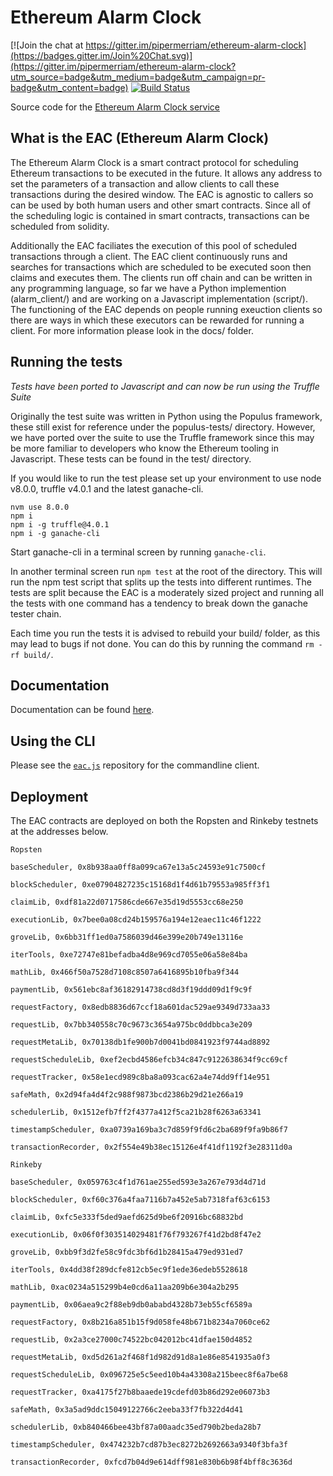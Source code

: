 # Ethereum Alarm Clock

[![Join the chat at https://gitter.im/pipermerriam/ethereum-alarm-clock](https://badges.gitter.im/Join%20Chat.svg)](https://gitter.im/pipermerriam/ethereum-alarm-clock?utm_source=badge&utm_medium=badge&utm_campaign=pr-badge&utm_content=badge)
[![Build Status](https://travis-ci.org/chronologic/ethereum-alarm-clock.svg?branch=master)](https://travis-ci.org/chronologic/ethereum-alarm-clock)

Source code for the [Ethereum Alarm Clock service](http://www.ethereum-alarm-clock.com/)

## What is the EAC (Ethereum Alarm Clock)

The Ethereum Alarm Clock is a smart contract protocol for scheduling Ethereum transactions to be executed in the future. It allows any address to set the parameters of a transaction and allow clients to call these transactions during the desired window. The EAC is agnostic to callers so can be used by both human users and other smart contracts. Since all of the scheduling logic is contained in smart contracts, transactions can be scheduled from solidity.

Additionally the EAC faciliates the execution of this pool of scheduled transactions through a client. The EAC client continuously runs and searches for transactions which are scheduled to be executed soon then claims and executes them. The clients run off chain and can be written in any programming language, so far we have a Python implemention (alarm_client/) and are working on a Javascript implementation (script/). The functioning of the EAC depends on people running exeuction clients so there are ways in which these executors can be rewarded for running a client. For more information please look in the docs/ folder.

## Running the tests

_Tests have been ported to Javascript and can now be run using the Truffle Suite_

Originally the test suite was written in Python using the Populus framework, these still exist for reference under the populus-tests/ directory. However, we have ported over the suite to use the Truffle framework since this may be more familiar to developers who know the Ethereum tooling in Javascript. These tests can be found in the test/ directory.

If you would like to run the test please set up your environment to use node v8.0.0, truffle v4.0.1 and the latest ganache-cli.

```
nvm use 8.0.0
npm i
npm i -g truffle@4.0.1 
npm i -g ganache-cli
```

Start ganache-cli in a terminal screen by running `ganache-cli`.

In another terminal screen run `npm test` at the root of the directory. This will run the npm test script that splits up the tests into different runtimes. The tests are split because the EAC is a moderately sized project and running all the tests with one command has a tendency to break down the ganache tester chain.

Each time you run the tests it is advised to rebuild your build/ folder, as this may lead to bugs if not done. You can do this by running the command `rm -rf build/`.

## Documentation

Documentation can be found [here](https://eac-docs.surge.sh/).

## Using the CLI

Please see the [`eac.js`](https://github.com/ethereum-alarm-clock/eac.js) repository for the commandline client.

## Deployment

The EAC contracts are deployed on both the Ropsten and Rinkeby testnets at the addresses below.

```
Ropsten

baseScheduler, 0x8b938aa0ff8a099ca67e13a5c24593e91c7500cf

blockScheduler, 0xe07904827235c15168d1f4d61b79553a985ff3f1

claimLib, 0xdf81a22d0717586cde667e35d19d5553cc68e250

executionLib, 0x7bee0a08cd24b159576a194e12eaec11c46f1222

groveLib, 0x6bb31ff1ed0a7586039d46e399e20b749e13116e

iterTools, 0xe72747e81befadba4d8e969cd7055e06a58e84ba

mathLib, 0x466f50a7528d7108c8507a6416895b10fba9f344

paymentLib, 0x561ebc8af36182914738cd8d3f19ddd09d1f9c9f

requestFactory, 0x8edb8836d67ccf18a601dac529ae9349d733aa33

requestLib, 0x7bb340558c70c9673c3654a975bc0ddbbca3e209

requestMetaLib, 0x70138db1fe900b7d0041bd0841923f9744ad8892

requestScheduleLib, 0xef2ecbd4586efcb34c847c9122638634f9cc69cf

requestTracker, 0x58e1ecd989c8ba8a093cac62a4e74dd9ff14e951

safeMath, 0x2d94fa4d4f2c988f9873bcd2386b29d21e266a19

schedulerLib, 0x1512efb7ff2f4377a412f5ca21b28f6263a63341

timestampScheduler, 0xa0739a169ba3c7d859f9fd6c2ba689f9fa9b86f7

transactionRecorder, 0x2f554e49b38ec15126e4f41df1192f3e28311d0a
```

```
Rinkeby

baseScheduler, 0x059763c4f1d761ae255ed593e3a267e793d4d71d

blockScheduler, 0xf60c376a4faa7116b7a452e5ab7318faf63c6153

claimLib, 0xfc5e333f5ded9aefd625d9be6f20916bc68832bd

executionLib, 0x06f0f303514029481f76f793267f41d2bd8f47e2

groveLib, 0xbb9f3d2fe58c9fdc3bf6d1b28415a479ed931ed7

iterTools, 0x4dd38f289dcfe812cb5ec9f1ede36edeb5528618

mathLib, 0xac0234a515299b4e0cd6a11aa209b6e304a2b295

paymentLib, 0x06aea9c2f88eb9db0ababd4328b73eb55cf6589a

requestFactory, 0x8b216a851b15f9d058fe48b671b8234a7060ce62

requestLib, 0x2a3ce27000c74522bc042012bc41dfae150d4852

requestMetaLib, 0xd5d261a2f468f1d982d91d8a1e86e8541935a0f3

requestScheduleLib, 0x096725e5c5eed10b4a43308a215beec8f6a7be68

requestTracker, 0xa4175f27b8baaede19cdefd03b86d292e06073b3

safeMath, 0x3a5ad9ddc15049122766c2eeba33f7fb322d4d41

schedulerLib, 0xb840466bee43bf87a00aadc35ed790b2beda28b7

timestampScheduler, 0x474232b7cd87b3ec8272b2692663a9340f3bfa3f

transactionRecorder, 0xfcd7b04d9e614dff981e830b6b98f4bff8c3636d

```